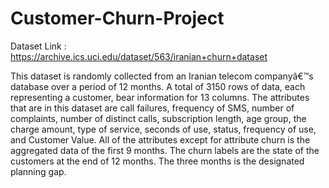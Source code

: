 # Customer-Churn-Project
Dataset Link : https://archive.ics.uci.edu/dataset/563/iranian+churn+dataset

This dataset is randomly collected from an Iranian telecom companyâ€™s database over a period of 12 months. A total of 3150 rows of data, each representing a customer, bear information for 13 columns. The attributes that are in this dataset are call failures, frequency of SMS, number of complaints, number of distinct calls, subscription length, age group, the charge amount, type of service, seconds of use, status, frequency of use, and Customer Value. All of the attributes except for attribute churn is the aggregated data of the first 9 months. The churn labels are the state of the customers at the end of 12 months. The three months is the designated planning gap.

